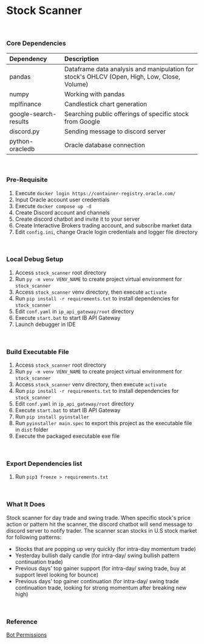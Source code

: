 # Stock Scanner

 <br />

### Core Dependencies
|Dependency|Description|
|:---------|:----------|
| pandas | Dataframe data analysis and manipulation for stock's OHLCV (Open, High, Low, Close, Volume)|
| numpy | Working with pandas |
| mplfinance | Candlestick chart generation |
| google-search-results | Searching public offerings of specific stock from Google |
| discord\.py | Sending message to discord server |
| python-oracledb | Oracle database connection | 

 <br />

### Pre-Requisite
1. Execute `docker login https://container-registry.oracle.com/`
2. Input Oracle account user credentials
3. Execute `docker compose up -d`
4. Create Discord account and channels
5. Create discord chatbot and invite it to your server
6. Create Interactive Brokers trading account, and subscribe market data 
7. Edit `config.ini`, change Oracle login credentials and logger file directory

 <br />

### Local Debug Setup
1. Access `stock_scanner` root directory
2. Run `py -m venv VENV_NAME` to create project virtual environment for `stock_scanner`
3. Access `stock_scanner` venv directory, then execute `activate`
4. Run `pip install -r requirements.txt` to install dependencies for `stock_scanner`
5. Edit `conf.yaml` in `ip_api_gateway/root` directory
6. Execute `start.bat` to start IB API Gateway
7. Launch debugger in IDE

 <br />

### Build Executable File
1. Access `stock_scanner` root directory
2. Run `py -m venv VENV_NAME` to create project virtual environment for `stock_scanner`
3. Access `stock_scanner` venv directory, then execute `activate`
4. Run `pip install -r requirements.txt` to install dependencies for `stock_scanner`
5. Edit `conf.yaml` in `ip_api_gateway/root` directory
6. Execute `start.bat` to start IB API Gateway
7. Run `pip install pyinstaller`
8. Run `pyinstaller main.spec` to export this project as the executable file in `dist` folder 
9. Execute the packaged executable exe file

<br />

### Export Dependencies list
1. Run `pip3 freeze > requirements.txt`

<br />

### What It Does
Stock scanner for day trade and swing trade. When specific stock's price action or pattern hit the scanner, the discord chatbot will send message to discord server to notify trader. The scanner scan stocks in U.S stock market for following patterns:

- Stocks that are popping up very quickly (for intra-day momentum trade)
- Yesterday bullish daily candle (for intra-day/ swing bullish pattern continuation trade)
- Previous days' top gainer support (for intra-day/ swing trade, buy at support level looking for bounce)
- Previous days' top gainer continuation (for intra-day/ swing trade continuation trade, looking for strong momentum after breaking new high)
<br />


### Reference
[Bot Permissions](https://github.com/therealOri/noter/issues/1)
